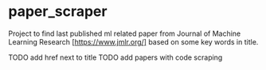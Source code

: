 # paper_scraper

Project to find last published ml related paper from Journal of Machine Learning Research [https://www.jmlr.org/] based on some key words
in title.

TODO add href next to title
TODO add papers with code scraping